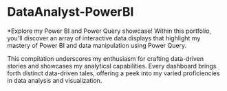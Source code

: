 # DataAnalyst-PowerBI

*Explore my Power BI and Power Query showcase! Within this portfolio, you'll discover an array of interactive data displays that highlight my mastery of Power BI and data manipulation using Power Query.

This compilation underscores my enthusiasm for crafting data-driven stories and showcases my analytical capabilities. Every dashboard brings forth distinct data-driven tales, offering a peek into my varied proficiencies in data analysis and visualization.
